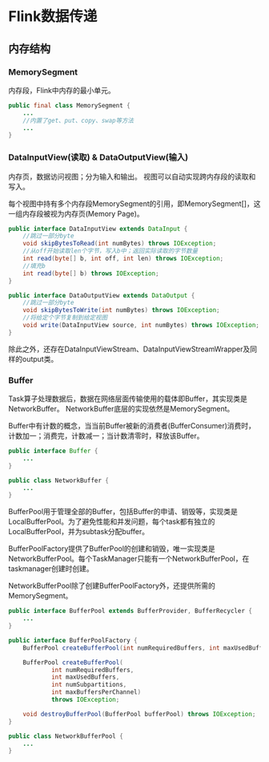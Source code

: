# Flink数据传递

## 内存结构

### MemorySegment

内存段，Flink中内存的最小单元。

```java
public final class MemorySegment {
    ...
    //内置了get、put、copy、swap等方法
    ...
}
```

### DataInputView(读取) & DataOutputView(输入)

内存页，数据访问视图；分为输入和输出。
视图可以自动实现跨内存段的读取和写入。

每个视图中持有多个内存段MemorySegment的引用，即MemorySegment[]，这一组内存段被视为内存页(Memory Page)。

```java
public interface DataInputView extends DataInput {
    //跳过一部分byte
    void skipBytesToRead(int numBytes) throws IOException;
    //从off开始读取len个字节，写入b中；返回实际读取的字节数量
    int read(byte[] b, int off, int len) throws IOException;
    //填充b
    int read(byte[] b) throws IOException;
}

public interface DataOutputView extends DataOutput {
    //跳过一部分byte
    void skipBytesToWrite(int numBytes) throws IOException;
    //将给定个字节复制到给定视图
    void write(DataInputView source, int numBytes) throws IOException;
}
```

除此之外，还存在DataInputViewStream、DataInputViewStreamWrapper及同样的output类。

### Buffer

Task算子处理数据后，数据在网络层面传输使用的载体即Buffer，其实现类是NetworkBuffer。
NetworkBuffer底层的实现依然是MemorySegment。

Buffer中有计数的概念，当当前Buffer被新的消费者(BufferConsumer)消费时，计数加一；消费完，计数减一；当计数清零时，释放该Buffer。

```java
public interface Buffer {
    ...
}

public class NetworkBuffer {
    ...
}
```

BufferPool用于管理全部的Buffer，包括Buffer的申请、销毁等，实现类是LocalBufferPool。为了避免性能和并发问题，每个task都有独立的LocalBufferPool，并为subtask分配buffer。

BufferPoolFactory提供了BufferPool的创建和销毁，唯一实现类是NetworkBufferPool。每个TaskManager只能有一个NetworkBufferPool，在taskmanager创建时创建。

NetworkBufferPool除了创建BufferPoolFactory外，还提供所需的MemorySegment。

```java
public interface BufferPool extends BufferProvider, BufferRecycler {
    ...
}

public interface BufferPoolFactory {
    BufferPool createBufferPool(int numRequiredBuffers, int maxUsedBuffers) throws IOException;

    BufferPool createBufferPool(
            int numRequiredBuffers,
            int maxUsedBuffers,
            int numSubpartitions,
            int maxBuffersPerChannel)
            throws IOException;

    void destroyBufferPool(BufferPool bufferPool) throws IOException;
}

public class NetworkBufferPool {
    ...
}
```